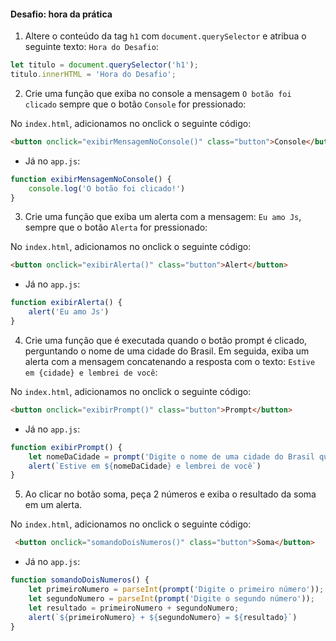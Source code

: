 #### Desafio: hora da prática

1) Altere o conteúdo da tag `h1` com `document.querySelector` e atribua o seguinte texto: `Hora do Desafio`:

```js
let titulo = document.querySelector('h1');
titulo.innerHTML = 'Hora do Desafio';
```

2) Crie uma função que exiba no console a mensagem `O botão foi clicado` sempre que o botão `Console` for pressionado:

No `index.html`, adicionamos no onclick o seguinte código:

```html 
<button onclick="exibirMensagemNoConsole()" class="button">Console</button>
```

- Já no `app.js`:

```js
function exibirMensagemNoConsole() {
    console.log('O botão foi clicado!')
}
```

3) Crie uma função que exiba um alerta com a mensagem: `Eu amo Js`, sempre que o botão `Alerta` for pressionado:

No `index.html`, adicionamos no onclick o seguinte código:

```html 
<button onclick="exibirAlerta()" class="button">Alert</button>
```

- Já no `app.js`:

```js 
function exibirAlerta() {
    alert('Eu amo Js')
}
```

4) Crie uma função que é executada quando o botão prompt é clicado, perguntando o nome de uma cidade do Brasil. Em seguida, exiba um alerta com a mensagem concatenando a resposta com o texto: `Estive em {cidade} e lembrei de você`:

No `index.html`, adicionamos no onclick o seguinte código:

```html 
<button onclick="exibirPrompt()" class="button">Prompt</button>
```

- Já no `app.js`:

```js
function exibirPrompt() {
    let nomeDaCidade = prompt('Digite o nome de uma cidade do Brasil que você gosta muito:')
    alert(`Estive em ${nomeDaCidade} e lembrei de você`)
}
```

5) Ao clicar no botão soma, peça 2 números e exiba o resultado da soma em um alerta.

No `index.html`, adicionamos no onclick o seguinte código:

```html 
 <button onclick="somandoDoisNumeros()" class="button">Soma</button>
```

- Já no `app.js`:

```js 
function somandoDoisNumeros() {
    let primeiroNumero = parseInt(prompt('Digite o primeiro número'));
    let segundoNumero = parseInt(prompt('Digite o segundo número'));
    let resultado = primeiroNumero + segundoNumero;
    alert(`${primeiroNumero} + ${segundoNumero} = ${resultado}`)
}
```